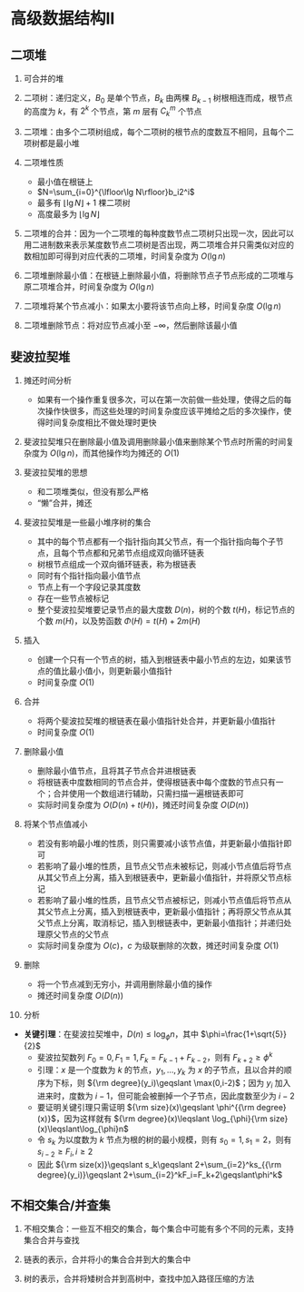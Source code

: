 # 高级数据结构II

## 二项堆

1. 可合并的堆

2. 二项树：递归定义，$B_0$ 是单个节点，$B_k$ 由两棵 $B_{k-1}$ 树根相连而成，根节点的高度为 $k$，有 $2^k$ 个节点，第 $m$ 层有 $C_k^m$ 个节点

3. 二项堆：由多个二项树组成，每个二项树的根节点的度数互不相同，且每个二项树都是最小堆

4. 二项堆性质
   - 最小值在根链上
   - $N=\sum_{i=0}^{\lfloor\lg N\rfloor}b_i2^i$
   - 最多有 $\lfloor\lg N\rfloor+1$ 棵二项树
   - 高度最多为 $\lfloor\lg N\rfloor$

5. 二项堆的合并：因为一个二项堆的每种度数节点二项树只出现一次，因此可以用二进制数来表示某度数节点二项树是否出现，两二项堆合并只需类似对应的数相加即可得到对应代表的二项堆，时间复杂度为 $O(\lg n)$

6. 二项堆删除最小值：在根链上删除最小值，将删除节点子节点形成的二项堆与原二项堆合并，时间复杂度为 $O(\lg n)$

7. 二项堆将某个节点减小：如果太小要将该节点向上移，时间复杂度 $O(\lg n)$

8. 二项堆删除节点：将对应节点减小至 $-\infty$，然后删除该最小值

## 斐波拉契堆

1. 摊还时间分析
   - 如果有一个操作重复很多次，可以在第一次前做一些处理，使得之后的每次操作快很多，而这些处理的时间复杂度应该平摊给之后的多次操作，使得时间复杂度相比不做处理时更快

2. 斐波拉契堆只在删除最小值及调用删除最小值来删除某个节点时所需的时间复杂度为 $O(\lg n)$，而其他操作均为摊还的 $O(1)$

3. 斐波拉契堆的思想
   - 和二项堆类似，但没有那么严格
   - “懒”合并，摊还

4. 斐波拉契堆是一些最小堆序树的集合
   - 其中的每个节点都有一个指针指向其父节点，有一个指针指向每个子节点，且每个节点都和兄弟节点组成双向循环链表
   - 树根节点组成一个双向循环链表，称为根链表
   - 同时有个指针指向最小值节点
   - 节点上有一个字段记录其度数
   - 存在一些节点被标记
   - 整个斐波拉契堆要记录节点的最大度数 $D(n)$，树的个数 $t(H)$，标记节点的个数 $m(H)$，以及势函数 $\Phi(H)=t(H)+2m(H)$

5. 插入
   - 创建一个只有一个节点的树，插入到根链表中最小节点的左边，如果该节点的值比最小值小，则更新最小值指针
   - 时间复杂度 $O(1)$

6. 合并
   - 将两个斐波拉契堆的根链表在最小值指针处合并，并更新最小值指针
   - 时间复杂度 $O(1)$

7. 删除最小值
   - 删除最小值节点，且将其子节点合并进根链表
   - 将根链表中度数相同的节点合并，使得根链表中每个度数的节点只有一个；合并使用一个数组进行辅助，只需扫描一遍根链表即可
   - 实际时间复杂度为 $O(D(n)+t(H))$，摊还时间复杂度 $O(D(n))$

8. 将某个节点值减小
   - 若没有影响最小堆的性质，则只需要减小该节点值，并更新最小值指针即可
   - 若影响了最小堆的性质，且节点父节点未被标记，则减小节点值后将节点从其父节点上分离，插入到根链表中，更新最小值指针，并将原父节点标记
   - 若影响了最小堆的性质，且节点父节点被标记，则减小节点值后将节点从其父节点上分离，插入到根链表中，更新最小值指针；再将原父节点从其父节点上分离，取消标记，插入到根链表中，更新最小值指针；并递归处理原父节点的父节点
   - 实际时间复杂度为 $O(c)$，$c$ 为级联删除的次数，摊还时间复杂度 $O(1)$

9. 删除
   - 将一个节点减到无穷小，并调用删除最小值的操作
   - 摊还时间复杂度 $O(D(n))$

10. 分析
   - **关键引理**：在斐波拉契堆中，$D(n)\leqslant\log_{\phi}n$，其中 $\phi=\frac{1+\sqrt{5}}{2}$
      - 斐波拉契数列 $F_0=0,F_1=1,F_k=F_{k-1}+F_{k-2}$，则有 $F_{k+2}\geqslant\phi^k$
      - 引理：$x$ 是一个度数为 $k$ 的节点，$y_1,\ldots,y_k$ 为 $x$ 的子节点，且以合并的顺序为下标，则 ${\rm degree}(y_i)\geqslant \max(0,i-2)$；因为 $y_i$ 加入进来时，度数为 $i-1$，但可能会被删掉一个子节点，因此度数至少为 $i-2$
      - 要证明关键引理只需证明 ${\rm size}(x)\geqslant \phi^{{\rm degree}(x)}$，因为这样就有 ${\rm degree}(x)\leqslant \log_{\phi}{\rm size}(x)\leqslant\log_{\phi}n$
      - 令 $s_k$ 为以度数为 $k$ 节点为根的树的最小规模，则有 $s_0=1,s_1=2$，则有 $s_{i-2}\geqslant F_i,i\geqslant 2$
      - 因此 ${\rm size(x)}\geqslant s_k\geqslant 2+\sum_{i=2}^ks_{{\rm degree}(y_i)}\geqslant 2+\sum_{i=2}^kF_i=F_k+2\geqslant\phi^k$

## 不相交集合/并查集

1. 不相交集合：一些互不相交的集合，每个集合中可能有多个不同的元素，支持集合合并与查找

2. 链表的表示，合并将小的集合合并到大的集合中

3. 树的表示，合并将矮树合并到高树中，查找中加入路径压缩的方法
